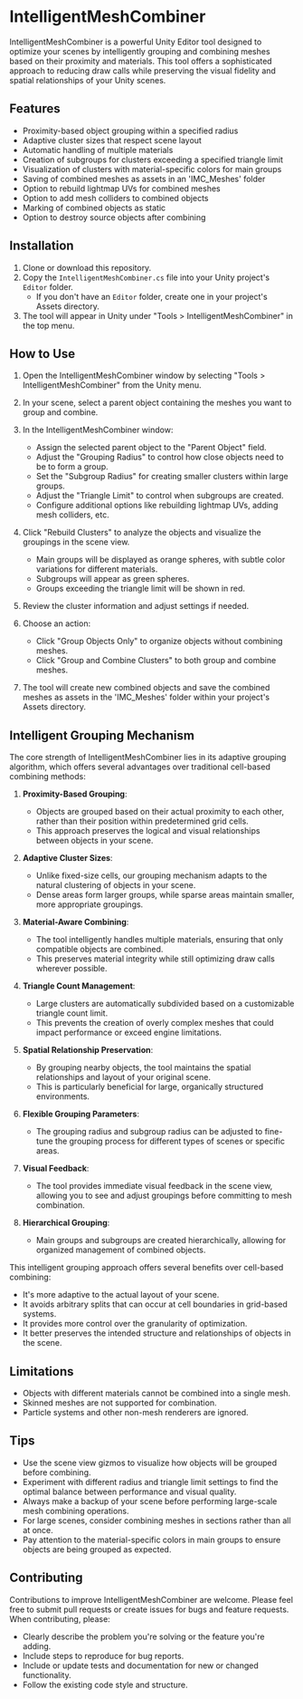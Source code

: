 # IntelligentMeshCombiner

IntelligentMeshCombiner is a powerful Unity Editor tool designed to optimize your scenes by intelligently grouping and combining meshes based on their proximity and materials. This tool offers a sophisticated approach to reducing draw calls while preserving the visual fidelity and spatial relationships of your Unity scenes.

## Features

- Proximity-based object grouping within a specified radius
- Adaptive cluster sizes that respect scene layout
- Automatic handling of multiple materials
- Creation of subgroups for clusters exceeding a specified triangle limit
- Visualization of clusters with material-specific colors for main groups
- Saving of combined meshes as assets in an 'IMC_Meshes' folder
- Option to rebuild lightmap UVs for combined meshes
- Option to add mesh colliders to combined objects
- Marking of combined objects as static
- Option to destroy source objects after combining

## Installation

1. Clone or download this repository.
2. Copy the `IntelligentMeshCombiner.cs` file into your Unity project's `Editor` folder.
   - If you don't have an `Editor` folder, create one in your project's Assets directory.
3. The tool will appear in Unity under "Tools > IntelligentMeshCombiner" in the top menu.

## How to Use

1. Open the IntelligentMeshCombiner window by selecting "Tools > IntelligentMeshCombiner" from the Unity menu.

2. In your scene, select a parent object containing the meshes you want to group and combine.

3. In the IntelligentMeshCombiner window:
   - Assign the selected parent object to the "Parent Object" field.
   - Adjust the "Grouping Radius" to control how close objects need to be to form a group.
   - Set the "Subgroup Radius" for creating smaller clusters within large groups.
   - Adjust the "Triangle Limit" to control when subgroups are created.
   - Configure additional options like rebuilding lightmap UVs, adding mesh colliders, etc.

4. Click "Rebuild Clusters" to analyze the objects and visualize the groupings in the scene view.
   - Main groups will be displayed as orange spheres, with subtle color variations for different materials.
   - Subgroups will appear as green spheres.
   - Groups exceeding the triangle limit will be shown in red.

5. Review the cluster information and adjust settings if needed.

6. Choose an action:
   - Click "Group Objects Only" to organize objects without combining meshes.
   - Click "Group and Combine Clusters" to both group and combine meshes.

7. The tool will create new combined objects and save the combined meshes as assets in the 'IMC_Meshes' folder within your project's Assets directory.

## Intelligent Grouping Mechanism

The core strength of IntelligentMeshCombiner lies in its adaptive grouping algorithm, which offers several advantages over traditional cell-based combining methods:

1. **Proximity-Based Grouping**: 
   - Objects are grouped based on their actual proximity to each other, rather than their position within predetermined grid cells.
   - This approach preserves the logical and visual relationships between objects in your scene.

2. **Adaptive Cluster Sizes**: 
   - Unlike fixed-size cells, our grouping mechanism adapts to the natural clustering of objects in your scene.
   - Dense areas form larger groups, while sparse areas maintain smaller, more appropriate groupings.

3. **Material-Aware Combining**: 
   - The tool intelligently handles multiple materials, ensuring that only compatible objects are combined.
   - This preserves material integrity while still optimizing draw calls wherever possible.

4. **Triangle Count Management**:
   - Large clusters are automatically subdivided based on a customizable triangle count limit.
   - This prevents the creation of overly complex meshes that could impact performance or exceed engine limitations.

5. **Spatial Relationship Preservation**:
   - By grouping nearby objects, the tool maintains the spatial relationships and layout of your original scene.
   - This is particularly beneficial for large, organically structured environments.

6. **Flexible Grouping Parameters**:
   - The grouping radius and subgroup radius can be adjusted to fine-tune the grouping process for different types of scenes or specific areas.

7. **Visual Feedback**:
   - The tool provides immediate visual feedback in the scene view, allowing you to see and adjust groupings before committing to mesh combination.

8. **Hierarchical Grouping**:
   - Main groups and subgroups are created hierarchically, allowing for organized management of combined objects.

This intelligent grouping approach offers several benefits over cell-based combining:
- It's more adaptive to the actual layout of your scene.
- It avoids arbitrary splits that can occur at cell boundaries in grid-based systems.
- It provides more control over the granularity of optimization.
- It better preserves the intended structure and relationships of objects in the scene.

## Limitations

- Objects with different materials cannot be combined into a single mesh.
- Skinned meshes are not supported for combination.
- Particle systems and other non-mesh renderers are ignored.

## Tips

- Use the scene view gizmos to visualize how objects will be grouped before combining.
- Experiment with different radius and triangle limit settings to find the optimal balance between performance and visual quality.
- Always make a backup of your scene before performing large-scale mesh combining operations.
- For large scenes, consider combining meshes in sections rather than all at once.
- Pay attention to the material-specific colors in main groups to ensure objects are being grouped as expected.

## Contributing

Contributions to improve IntelligentMeshCombiner are welcome. Please feel free to submit pull requests or create issues for bugs and feature requests. When contributing, please:

- Clearly describe the problem you're solving or the feature you're adding.
- Include steps to reproduce for bug reports.
- Include or update tests and documentation for new or changed functionality.
- Follow the existing code style and structure.



